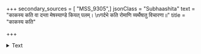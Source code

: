 +++
secondary_sources = [ "MSS_9305",]
jsonClass = "Subhaashita"
text = "काकस्य कति वा दन्ता मेषस्याण्डे कियत् पलम्।  \nगर्दभे कति रोमाणि व्यर्थैषातु विचारणा॥"
title = "काकस्य कति"

+++

<details><summary>Text</summary>

काकस्य कति वा दन्ता मेषस्याण्डे कियत् पलम्।  
गर्दभे कति रोमाणि व्यर्थैषातु विचारणा॥
</details>
